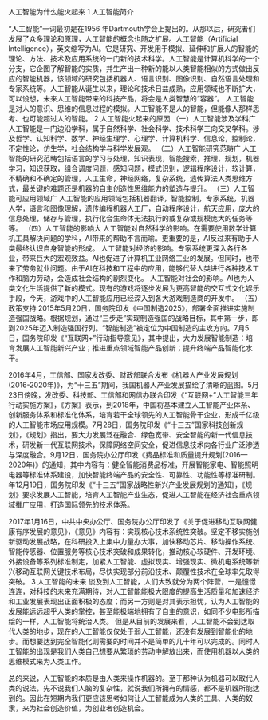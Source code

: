 人工智能为什么能火起来
1 人工智能简介
     
“人工智能”一词最初是在1956 年Dartmouth学会上提出的。从那以后，研究者们发展了众多理论和原理，人工智能的概念也随之扩展。人工智能（Artificial Intelligence），英文缩写为AI。它是研究、开发用于模拟、延伸和扩展人的智能的理论、方法、技术及应用系统的一门新的技术科学。人工智能是计算机科学的一个分支，它企图了解智能的实质，并生产出一种新的能以人类智能相似的方式做出反应的智能机器，该领域的研究包括机器人、语言识别、图像识别、自然语言处理和专家系统等。人工智能从诞生以来，理论和技术日益成熟，应用领域也不断扩大，可以设想，未来人工智能带来的科技产品，将会是人类智慧的“容器”。 人工智能是对人的意识、思维的信息过程的模拟。人工智能不是人的智能，但能像人那样思考、也可能超过人的智能。 
2 人工智能火起来的原因 
（一）人工智能涉及学科广
人工智能是一门边沿学科，属于自然科学、社会科学、技术科学三向交叉学科。涉及哲学、认知科学、数学、神经生理学、心理学、计算机科学、信息论，控制论，不定性论，仿生学，社会结构学与科学发展观。 
（二）人工智能研究范畴广
人工智能的研究范畴包括语言的学习与处理，知识表现，智能搜索，推理，规划，机器学习，知识获取，组合调度问题，感知问题，模式识别，逻辑程序设计，软计算，不精确和不确定的管理，人工生命，神经网络，复杂系统，遗传算法人类思维方式，最关键的难题还是机器的自主创造性思维能力的塑造与提升。 
（三）人工智能可应用领域广
人工智能的应用领域包括机器翻译，智能控制，专家系统，机器人学，语言和图像理解，遗传编程机器人工厂，自动程序设计，航天应用，庞大的信息处理，储存与管理，执行化合生命体无法执行的或复杂或规模庞大的任务等等。 
（四）人工智能的影响大 
人工智能对自然科学的影响。在需要使用数学计算机工具解决问题的学科，AI带来的帮助不言而喻。更重要的是，AI反过来有助于人类最终认识自身智能的形成。 
人工智能对经济的影响。专家系统更深入各行各业，带来巨大的宏观效益。AI也促进了计算机工业网络工业的发展。但同时，也带来了劳务就业问题。由于AI在科技和工程中的应用，能够代替人类进行各种技术工作和脑力劳动，会造成社会结构的剧烈变化。 
人工智能对社会的影响。AI也为人类文化生活提供了新的模式。现有的游戏将逐步发展为更高智能的交互式文化娱乐手段，今天，游戏中的人工智能应用已经深入到各大游戏制造商的开发中。
（五）政策支持 
2015年5月20日，国务院印发《中国制造2025》，部署全面推进实施制造强国战略。根据规划，通过“三步走”实现制造强国的战略目标，其中第一步，即到2025年迈入制造强国行列。“智能制造”被定位为中国制造的主攻方向。7月5日，国务院印发《“互联网+”行动指导意见》，其中提出，大力发展智能制造：培育发展人工智能新兴产业；推进重点领域智能产品创新；提升终端产品智能化水平。

2016年4月，工信部、国家发改委、财政部联合发布《机器人产业发展规划(2016-2020年)》，为“十三五”期间，我国机器人产业发展描绘了清晰的蓝图。5月23日傍晚，发改委、科技部、工信部和网信办联合印发《“互联网+”人工智能三年行动实施方案》，《方案》表示，到2018年，中国将基本建立人工智能产业体系、创新服务体系和标准化体系，培育若干全球领先的人工智能骨干企业，形成千亿级的人工智能市场应用规模。7月28日，国务院印发《“十三五”国家科技创新规划》，《规划》指出，要大力发展泛在融合、绿色宽带、安全智能的新一代信息技术，研发新一代互联网技术，保障网络空间安全，促进信息技术向各行业广泛渗透与深度融合。9月12日，国务院办公厅印发《费品标准和质量提升规划(2016—2020年)》的通知，其中内容有：健全智能消费品标准，开展智能家电、智能照明电器等标准体系建设，加快智能终端产品的安全性、可靠性、功能性等标准研制。年12月19日，国务院印发《“十三五”国家战略性新兴产业发展规划的通知》，《规划》要求发展人工智能，培育人工智能产业生态，促进人工智能在经济社会重点领域推广应用，打造国际领先的技术体系。

2017年1月16日，中共中央办公厅、国务院办公厅印发了《关于促进移动互联网健康有序发展的意见》，《意见》内容有：实现核心技术系统性突破。坚定不移实施创新驱动发展战略，在科研投入上集中力量办大事，加快移动芯片、移动操作系统、智能传感器、位置服务等核心技术突破和成果转化，推动核心软硬件、开发环境、外接设备等系列标准制定，加紧人工智能、虚拟现实、增强现实、微机电系统等新兴移动互联网关键技术布局，尽快实现部分前沿技术、颠覆性技术在全球率先取得突破。
3 人工智能的未来 
谈及到人工智能，人们大致就分为两个阵营，一是憧憬连连，对科技的未来充满期待，对人工智能能极大限度的提高生活质量和加速经济和工业发展表现出正面积极的态度；而另一方则是对其表示担忧，认为人工智能的发展能远远超乎人类的掌控，甚至能极端地拥有了自主的意识，如同不少电影所描绘的一样，人工智能将统治人类。 但是从目前的发展来看，人工智能不会到达取代人类的地步，现在的人工智能仅仅处于弱人工智能，还没有发展到智能化的地步。而想要达到完全智能化则需要的时间并不是简单的几十年可以完成的。同时人工智能的出现是我们人类自己想要从繁琐的劳动中解放出来，而使用机器以人类的思维模式来为人类工作。

总的来说，人工智能的本质是由人类来操作机器的。至于那种认为机器可以取代人类的说法，先不说我们人脑的复杂性，就说我们所拥有的情感，都不是机器所能达到的。因此在短期内我们更应该思考如何让人工智能成为人类的工具、人类的奴隶，来为社会创造价值，为创业者创造机会。
